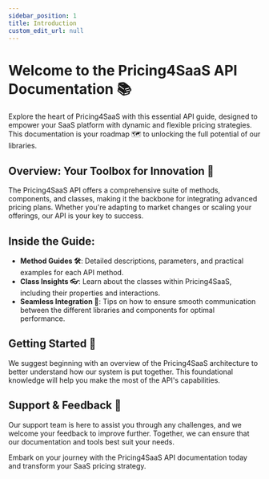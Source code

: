 ```yaml
---
sidebar_position: 1
title: Introduction
custom_edit_url: null
---
```


# Welcome to the Pricing4SaaS API Documentation 📚

Explore the heart of Pricing4SaaS with this essential API guide, designed to empower your SaaS platform with dynamic and flexible pricing strategies. This documentation is your roadmap 🗺️ to unlocking the full potential of our libraries.

## Overview: Your Toolbox for Innovation 🔧

The Pricing4SaaS API offers a comprehensive suite of methods, components, and classes, making it the backbone for integrating advanced pricing plans. Whether you're adapting to market changes or scaling your offerings, our API is your key to success.

## Inside the Guide:

- **Method Guides 🛠️**: Detailed descriptions, parameters, and practical examples for each API method.
- **Class Insights 👓**: Learn about the classes within Pricing4SaaS, including their properties and interactions.
- **Seamless Integration 🤝**: Tips on how to ensure smooth communication between the different libraries and components for optimal performance.

## Getting Started 🚀

We suggest beginning with an overview of the Pricing4SaaS architecture to better understand how our system is put together. This foundational knowledge will help you make the most of the API's capabilities.

## Support & Feedback 📣

Our support team is here to assist you through any challenges, and we welcome your feedback to improve further. Together, we can ensure that our documentation and tools best suit your needs.

Embark on your journey with the Pricing4SaaS API documentation today and transform your SaaS pricing strategy.
